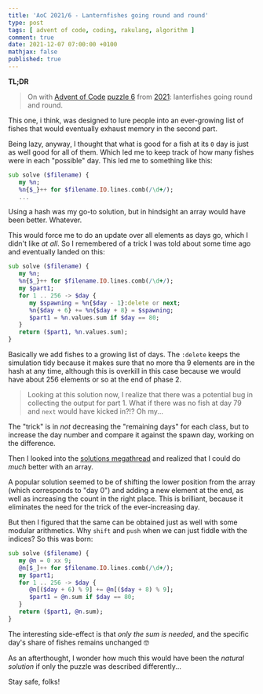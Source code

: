 ```yaml
---
title: 'AoC 2021/6 - Lanternfishes going round and round'
type: post
tags: [ advent of code, coding, rakulang, algorithm ]
comment: true
date: 2021-12-07 07:00:00 +0100
mathjax: false
published: true
---
```


**TL;DR**

> On with [Advent of Code][] [puzzle 6][puzzle] from [2021][aoc2021]:
> lanterfishes going round and round.

This one, i think, was designed to lure people into an ever-growing list
of fishes that would eventually exhaust memory in the second part.

Being lazy, anyway, I thought that what is good for a fish at its `0`
day is just as well good for all of them. Which led me to keep track of
how many fishes were in each "possible" day. This led me to something
like this:

```raku
sub solve ($filename) {
   my %n;
   %n{$_}++ for $filename.IO.lines.comb(/\d+/);
   ...
```

Using a hash was my go-to solution, but in hindsight an array would have
been better. Whatever.

This would force me to do an update over all elements as days go, which
I didn't like *at all*. So I remembered of a trick I was told about
some time ago and eventually landed on this:

```raku
sub solve ($filename) {
   my %n;
   %n{$_}++ for $filename.IO.lines.comb(/\d+/);
   my $part1;
   for 1 .. 256 -> $day {
      my $spawning = %n{$day - 1}:delete or next;
      %n{$day + 6} += %n{$day + 8} = $spawning;
      $part1 = %n.values.sum if $day == 80;
   }
   return ($part1, %n.values.sum);
}
```

Basically we add fishes to a growing list of days. The `:delete` keeps
the simulation tidy because it makes sure that no more tha 9 elements
are in the hash at any time, although this is overkill in this case
because we would have about 256 elements or so at the end of phase 2.

> Looking at this solution now, I realize that there was a potential bug
> in collecting the output for part 1. What if there was no fish at day
> 79 and `next` would have kicked in?!? Oh my...

The "trick" is in *not* decreasing the "remaining days" for each class,
but to increase the day number and compare it against the spawn day,
working on the difference.

Then I looked into the [solutions megathread][] and realized that I
could do *much* better with an array.

A popular solution seemed to be of shifting the lower position from the
array (which corresponds to "day 0") and adding a new element at the
end, as well as increasing the count in the right place. This is
brilliant, because it eliminates the need for the trick of the
ever-increasing day.

But then I figured that the same can be obtained just as well with some
modular arithmetics. Why `shift` and `push` when we can just fiddle with
the indices? So this was born:

```raku
sub solve ($filename) {
   my @n = 0 xx 9;
   @n[$_]++ for $filename.IO.lines.comb(/\d+/);
   my $part1;
   for 1 .. 256 -> $day {
      @n[($day + 6) % 9] += @n[($day + 8) % 9];
      $part1 = @n.sum if $day == 80;
   }
   return ($part1, @n.sum);
}
```

The interesting side-effect is that *only the sum is needed*, and the
specific day's share of fishes remains unchanged 🤓

As an afterthought, I wonder how much this would have been the *natural
solution* if only the puzzle was described differently...

Stay safe, folks!


[puzzle]: https://adventofcode.com/2021/day/6
[aoc2021]: https://adventofcode.com/2021/
[Advent of Code]: https://adventofcode.com/
[Raku]: https://www.raku.org/
[solutions megathread]: https://www.reddit.com/r/adventofcode/comments/r9z49j/2021_day_6_solutions/
